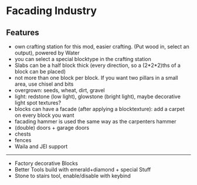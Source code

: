 # Facading Industry

## Features
- own crafting station for this mod, easier crafting. (Put wood in, select an output), powered by Water
- you can select a special blocktype in the crafting station
- Slabs can be a half block thick (every direction, so a (2\*2\*2)ths of a block can be placed)
- not more than one block per block. If you want two pillars in a small area, use chisel and bits
- overgrown: seeds, wheat, dirt, gravel
- light: redstone (low light), glowstone (bright light), maybe decorative light spot textures?
- blocks can have a facade (after applying a blocktexture): add a carpet on every block you want
- facading hammer is used the same way as the carpenters hammer
- (double) doors + garage doors
- chests
- fences
- Waila and JEI support
-----------------------------------------------
- Factory decorative Blocks
- Better Tools build with emerald+diamond + special Stuff
- Stone to stairs tool, enable/disable with keybind

